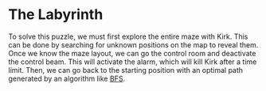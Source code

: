 # The Labyrinth

To solve this puzzle, we must first explore the entire maze with Kirk. This can be done by searching for unknown positions on the map to reveal them. Once we know the maze layout, we can go the control room and deactivate the control beam. This will activate the alarm, which will kill Kirk after a time limit. Then, we can go back to the starting position with an optimal path generated by an algorithm like <a href="https://www.codingame.com/learn/BFS">BFS</a>.
